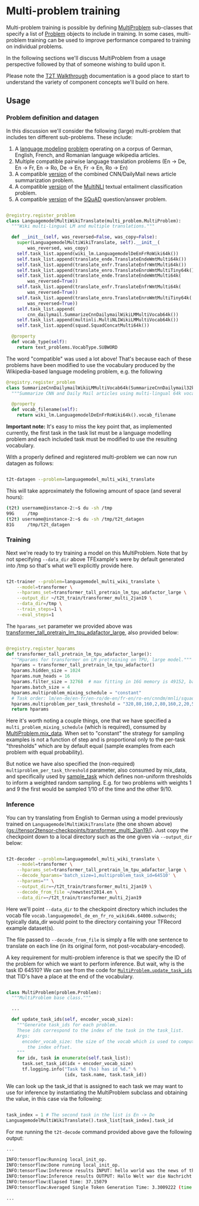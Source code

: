 # Multi-problem training

Multi-problem training is possible by defining [MultiProblem](https://github.com/tensorflow/tensor2tensor/blob/master/tensor2tensor/data_generators/multi_problem.py) sub-classes that specify a list of [Problem](https://github.com/tensorflow/tensor2tensor/blob/master/tensor2tensor/data_generators/problem.py) objects to include in training. In some cases, multi-problem training can be used to improve performance compared to training on individual problems.

In the following sections we'll discuss MultiProblem from a usage perspective followed by that of someone wishing to build upon it.

Please note the [T2T Walkthrough](https://github.com/tensorflow/tensor2tensor/blob/master/docs/walkthrough.md) documentation is a good place to start to understand the variety of component concepts we'll build on here.

## Usage

### Problem definition and datagen

In this discussion we'll consider the following (large) multi-problem that includes ten different sub-problems. These include:

1. A [language modeling](https://en.wikipedia.org/wiki/Language_model) [problem](https://github.com/tensorflow/tensor2tensor/blob/0dff89d64c3406d42717280cb9135a5ce7af793c/tensor2tensor/data_generators/wiki_lm.py#L223) operating on a corpus of German, English, French, and Romanian language wikipedia articles.
2. Multiple compatible pairwise language translation problems (En -> De, En -> Fr, En -> Ro, De -> En, Fr -> En, Ro -> En)
3. A compatible [version](https://github.com/tensorflow/tensor2tensor/blob/ef12bee72270b322165d073c39a650a189de39aa/tensor2tensor/data_generators/cnn_dailymail.py#L267) of the combined CNN/DailyMail news article summarization problem.
4. A compatible [version](https://github.com/tensorflow/tensor2tensor/blob/ef12bee72270b322165d073c39a650a189de39aa/tensor2tensor/data_generators/multinli.py#L155) of the [MultiNLI](https://www.nyu.edu/projects/bowman/multinli/) textual entailment classification problem.
5. A compatible [version](https://github.com/tensorflow/tensor2tensor/blob/1de13dbebccb415d89b0658e18a57e9607bafd32/tensor2tensor/data_generators/squad.py#L126) of the [SQuAD](https://rajpurkar.github.io/SQuAD-explorer/) question/answer problem.

```python

@registry.register_problem
class LanguagemodelMultiWikiTranslate(multi_problem.MultiProblem):
  """Wiki multi-lingual LM and multiple translations."""

  def __init__(self, was_reversed=False, was_copy=False):
    super(LanguagemodelMultiWikiTranslate, self).__init__(
        was_reversed, was_copy)
    self.task_list.append(wiki_lm.LanguagemodelDeEnFrRoWiki64k())
    self.task_list.append(translate_ende.TranslateEndeWmtMulti64k())
    self.task_list.append(translate_enfr.TranslateEnfrWmtMulti64k())
    self.task_list.append(translate_enro.TranslateEnroWmtMultiTiny64k())
    self.task_list.append(translate_ende.TranslateEndeWmtMulti64k(
        was_reversed=True))
    self.task_list.append(translate_enfr.TranslateEnfrWmtMulti64k(
        was_reversed=True))
    self.task_list.append(translate_enro.TranslateEnroWmtMultiTiny64k(
        was_reversed=True))
    self.task_list.append(
        cnn_dailymail.SummarizeCnnDailymailWikiLMMultiVocab64k())
    self.task_list.append(multinli.MultiNLIWikiLMMultiVocab64k())
    self.task_list.append(squad.SquadConcatMulti64k())

  @property
  def vocab_type(self):
    return text_problems.VocabType.SUBWORD

```

The word "compatible" was used a lot above! That's because each of these problems have been modified to use the vocabulary produced by the Wikipedia-based language modeling problem, e.g. the following

```python
@registry.register_problem
class SummarizeCnnDailymailWikiLMMultiVocab64k(SummarizeCnnDailymail32k):
  """Summarize CNN and Daily Mail articles using multi-lingual 64k vocab."""

  @property
  def vocab_filename(self):
    return wiki_lm.LanguagemodelDeEnFrRoWiki64k().vocab_filename
```

**Important note:** It's easy to miss the key point that, as implemented currently, the first task in the task list must be a language modelling problem and each included task must be modified to use the resulting vocabulary.

With a properly defined and registered multi-problem we can now run datagen as follows:

```bash

t2t-datagen --problem=languagemodel_multi_wiki_translate 

```

This will take approximately the following amount of space (and several hours):

```bash
(t2t) username@instance-2:~$ du -sh /tmp
99G     /tmp
(t2t) username@instance-2:~$ du -sh /tmp/t2t_datagen
81G     /tmp/t2t_datagen
```

### Training

Next we're ready to try training a model on this MultiProblem. Note that by not specifying `--data_dir` above TFExample's were by default generated into /tmp so that's what we'll explicitly provide here.

```bash

t2t-trainer --problem=languagemodel_multi_wiki_translate \
    --model=transformer \
    --hparams_set=transformer_tall_pretrain_lm_tpu_adafactor_large \
    --output_dir ~/t2t_train/transformer_multi_2jan19 \
    --data_dir=/tmp \
    --train_steps=1 \
    --eval_steps=1

```

The `hparams_set` parameter we provided above was [transformer_tall_pretrain_lm_tpu_adafactor_large](https://github.com/tensorflow/tensor2tensor/blob/08e83030acf3ef13d15ad6eaefaa0a67fb20b59d/tensor2tensor/models/transformer.py#L1721), also provided below:

```python

@registry.register_hparams
def transformer_tall_pretrain_lm_tpu_adafactor_large():
  """Hparams for transformer on LM pretraining on TPU, large model."""
  hparams = transformer_tall_pretrain_lm_tpu_adafactor()
  hparams.hidden_size = 1024
  hparams.num_heads = 16
  hparams.filter_size = 32768  # max fitting in 16G memory is 49152, batch 2
  hparams.batch_size = 4
  hparams.multiproblem_mixing_schedule = "constant"
  # Task order: lm/en-de/en-fr/en-ro/de-en/fr-en/ro-en/cnndm/mnli/squad.
  hparams.multiproblem_per_task_threshold = "320,80,160,2,80,160,2,20,5,5"
  return hparams

```

Here it's worth noting a couple things, one that we have specified a `multi_problem_mixing_schedule` (which is required), consumed by [MultiProblem.mix_data](https://github.com/tensorflow/tensor2tensor/blob/master/tensor2tensor/data_generators/multi_problem.py#L280). When set to "constant" the strategy for sampling examples is not a function of step and is proportional only to the per-task "thresholds" which are by default equal (sample examples from each problem with equal probability).

But notice we have also specified the (non-required) `multiproblem_per_task_threshold` parameter, also consumed by mix_data, and specifically used by [sample_task](https://github.com/tensorflow/tensor2tensor/blob/master/tensor2tensor/data_generators/multi_problem.py#L340) which defines non-uniform thresholds to inform a weighted random sampling. E.g. for two problems with weights 1 and 9 the first would be sampled 1/10 of the time and the other 9/10.

### Inference

You can try translating from English to German using a model previously trained on `LanguagemodelMultiWikiTranslate` (the one shown above) ([gs://tensor2tensor-checkpoints/transformer_multi_2jan19/](https://console.cloud.google.com/storage/browser/tensor2tensor-checkpoints/transformer_multi_2jan19/)). Just copy the checkpoint down to a local directory such as the one given via `--output_dir` below:

```bash

t2t-decoder --problem=languagemodel_multi_wiki_translate \
    --model=transformer \
    --hparams_set=transformer_tall_pretrain_lm_tpu_adafactor_large \
    --decode_hparams='batch_size=1,multiproblem_task_id=64510' \
    --hparams="" \
    --output_dir=~/t2t_train/transformer_multi_2jan19 \
    --decode_from_file ~/newstest2014.en \
    --data_dir=~/t2t_train/transformer_multi_2jan19

```

Here we'll point `--data_dir` to the checkpoint directory which includes the vocab file `vocab.languagemodel_de_en_fr_ro_wiki64k.64000.subwords`; typically data_dir would point to the directory containing your TFRecord example dataset(s).

The file passed to `--decode_from_file` is simply a file with one sentence to translate on each line (in its original form, not post-vocabulary-encoded).

A key requirement for multi-problem inference is that we specify the ID of the problem for which we want to perform inference. But wait, why is the task ID 64510? We can see from the code for [`MultiProblem.update_task_ids`](https://github.com/tensorflow/tensor2tensor/blob/master/tensor2tensor/data_generators/multi_problem.py#L386) that TID's have a place at the end of the vocabulary.

```python

class MultiProblem(problem.Problem):
  """MultiProblem base class."""

  ...

  def update_task_ids(self, encoder_vocab_size):
    """Generate task_ids for each problem.
    These ids correspond to the index of the task in the task_list.
    Args:
      encoder_vocab_size: the size of the vocab which is used to compute
        the index offset.
    """
    for idx, task in enumerate(self.task_list):
      task.set_task_id(idx + encoder_vocab_size)
      tf.logging.info("Task %d (%s) has id %d." %
                      (idx, task.name, task.task_id))

```

We can look up the task_id that is assigned to each task we may want to use for inference by instantiating the MultiProblem subclass and obtaining the value, in this case via the following:

```python

task_index = 1 # The second task in the list is En -> De
LanguagemodelMultiWikiTranslate().task_list[task_index].task_id

```

For me running the `t2t-decode` command provided above gave the following output:

```bash
...

INFO:tensorflow:Running local_init_op.
INFO:tensorflow:Done running local_init_op.
INFO:tensorflow:Inference results INPUT: hello world was the news of the day
INFO:tensorflow:Inference results OUTPUT: Hallo Welt war die Nachricht des Tages
INFO:tensorflow:Elapsed Time: 37.15079
INFO:tensorflow:Averaged Single Token Generation Time: 3.3009222 (time 36.3101439 count 11)

...

```